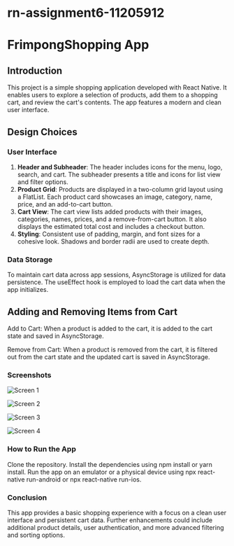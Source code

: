 # rn-assignment6-11205912
# FrimpongShopping App

## Introduction
This project is a simple shopping application developed with React Native. It enables users to explore a selection of products, add them to a shopping cart, and review the cart's contents. The app features a modern and clean user interface.

## Design Choices
### User Interface
1. **Header and Subheader**: The header includes icons for the menu, logo, search, and cart. The subheader presents a title and icons for list view and filter options.
2. **Product Grid**: Products are displayed in a two-column grid layout using a FlatList. Each product card showcases an image, category, name, price, and an add-to-cart button.
3. **Cart View**: The cart view lists added products with their images, categories, names, prices, and a remove-from-cart button. It also displays the estimated total cost and includes a checkout button.
4. **Styling**: Consistent use of padding, margin, and font sizes for a cohesive look. Shadows and border radii are used to create depth.

### Data Storage
To maintain cart data across app sessions, AsyncStorage is utilized for data persistence. The useEffect hook is employed to load the cart data when the app initializes.


## Adding and Removing Items from Cart
Add to Cart: When a product is added to the cart, it is added to the cart state and saved in AsyncStorage.

Remove from Cart: When a product is removed from the cart, it is filtered out from the cart state and the updated cart is saved in AsyncStorage.


### Screenshots
![Screen 1](image1.png)

![Screen 2](image2.png)

![Screen 3](image3.png)

![Screen 4](image4.png)


### How to Run the App
Clone the repository.
Install the dependencies using npm install or yarn install.
Run the app on an emulator or a physical device using npx react-native run-android or npx react-native run-ios.
### Conclusion
This app provides a basic shopping experience with a focus on a clean user interface and persistent cart data. Further enhancements could include additional product details, user authentication, and more advanced filtering and sorting options.
